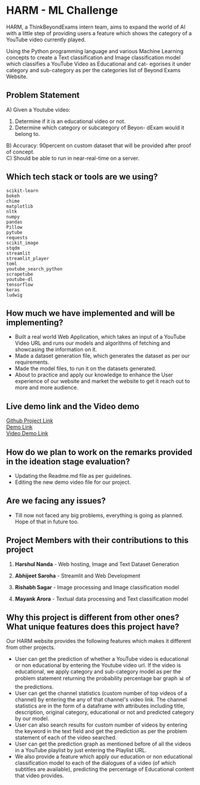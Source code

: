 # HARM - ML Challenge

HARM, a ThinkBeyondExams intern team, aims to expand the world of AI with a little step of providing users a feature which shows the category of a YouTube video currently played.

Using the Python programming language and various Machine Learning concepts to create a Text classification and Image classification model which classifies a YouTube Video as Educational and cat- egorises it under category and sub-category as per the categories list of Beyond Exams Website.


## Problem Statement
A) Given a Youtube video:
1. Determine if it is an educational video or not.
2. Determine which category or subcategory of Beyon- dExam would it belong to.  

B) Accuracy: 90percent on custom dataset that will be provided after proof of concept.  
C) Should be able to run in near-real-time on a server.  

## Which tech stack or tools are we using?
```
scikit-learn
bokeh
chime
matplotlib
nltk
numpy
pandas
Pillow
pytube
requests
scikit_image
stqdm
streamlit
streamlit_player
toml
youtube_search_python
scrapetube
youtube-dl
tensorflow
keras
ludwig
```

## How much we have implemented and will be implementing?
- Built a real world Web Application, which takes an input of a YouTube Video URL and runs our models and algorithms of fetching and showcasing the information on it.
- Made a dataset generation file, which generates the dataset as per our requirements.
- Made the model files, to run it on the datasets generated.
- About to practice and apply our knowledge to enhance the User experience of our website and market the website to get it reach out to more and more audience.

## Live demo link and the Video demo
[Github Project Link](https://github.com/repository_invitations/195771281/accept)  
[Demo Link](https://huggingface.co/spaces/HarshulNanda/HARM_ML_App_ludwig)  
[Video Demo Link](https://drive.google.com/file/d/1HAHv_opmFJMg6x0QkNskN0S2eVQM4NyZ/view?usp=share_link) 

## How do we plan to work on the remarks provided in the ideation stage evaluation?
- Updating the Readme.md file as per guidelines.
- Editing the new demo video file for our project.

## Are we facing any issues?
- Till now not faced any big problems, everything is going as planned. Hope of that in future too.

## Project Members with their contributions to this project

1. __Harshul Nanda__ - Web hosting, Image and Text Dataset Generation

2. __Abhijeet Saroha__ - Streamlit and Web Development 

3. __Rishabh Sagar__ - Image processing and Image classification model

4. __Mayank Arora__ - Textual data processing and Text classification model

## Why this project is different from other ones? What unique features does this project have?
Our HARM website provides the following features which makes it different from other projects.
- User can get the prediction of whether a YouTube video is educational or non educational by entering the Youtube video url. If the video is educational, we apply category and sub-category model as per the problem statement returning the probability percentage bar graph 📊 of the predictions.
- User can get the channel statistics (custom number of top videos of a channel) by entering the any of that channel's video link. The channel statistics are in the form of a dataframe with attributes including title, description, original category, educational or not and predicted category by our model.
- User can also search results for custom number of videos by entering the keyword in the text field and get the prediction as per the problem statement of each of the video searched.
- User can get the prediction graph as mentioned before of all the videos in a YouTube playlist by just entering the Playlist URL.
- We also provide a feature which apply our education or non educational classification model to each of the dialogues of a video (of which subtitles are available), predicting the percentage of Educational content that video provides.
